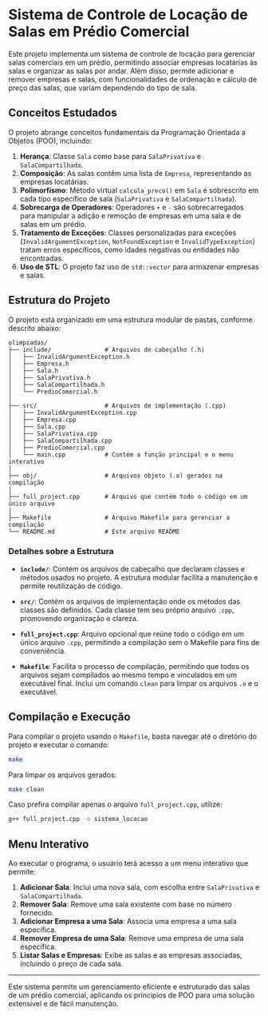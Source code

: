 
# Sistema de Controle de Locação de Salas em Prédio Comercial

Este projeto implementa um sistema de controle de locação para gerenciar salas comerciais em um prédio, permitindo associar empresas locatárias às salas e organizar as salas por andar. Além disso, permite adicionar e remover empresas e salas, com funcionalidades de ordenação e cálculo de preço das salas, que variam dependendo do tipo de sala.

## Conceitos Estudados

O projeto abrange conceitos fundamentais da Programação Orientada a Objetos (POO), incluindo:

1. **Herança**: Classe `Sala` como base para `SalaPrivativa` e `SalaCompartilhada`.
2. **Composição**: As salas contêm uma lista de `Empresa`, representando as empresas locatárias.
3. **Polimorfismo**: Método virtual `calcula_preco()` em `Sala` é sobrescrito em cada tipo específico de sala (`SalaPrivativa` e `SalaCompartilhada`).
4. **Sobrecarga de Operadores**: Operadores `+` e `-` são sobrecarregados para manipular a adição e remoção de empresas em uma sala e de salas em um prédio.
5. **Tratamento de Exceções**: Classes personalizadas para exceções (`InvalidArgumentException`, `NotFoundException` e `InvalidTypeException`) tratam erros específicos, como idades negativas ou entidades não encontradas.
6. **Uso de STL**: O projeto faz uso de `std::vector` para armazenar empresas e salas.

## Estrutura do Projeto

O projeto está organizado em uma estrutura modular de pastas, conforme descrito abaixo:

```
olimpiadas/
├── include/               # Arquivos de cabeçalho (.h)
│   ├── InvalidArgumentException.h
│   ├── Empresa.h
│   ├── Sala.h
│   ├── SalaPrivativa.h
│   ├── SalaCompartilhada.h
│   └── PredioComercial.h
│
├── src/                   # Arquivos de implementação (.cpp)
│   ├── InvalidArgumentException.cpp
│   ├── Empresa.cpp
│   ├── Sala.cpp
│   ├── SalaPrivativa.cpp
│   ├── SalaCompartilhada.cpp
│   ├── PredioComercial.cpp
│   └── main.cpp           # Contém a função principal e o menu interativo
│
├── obj/                   # Arquivos objeto (.o) gerados na compilação
│
├── full_project.cpp       # Arquivo que contém todo o código em um único arquivo
│
├── Makefile               # Arquivo Makefile para gerenciar a compilação
└── README.md              # Este arquivo README
```

### Detalhes sobre a Estrutura

- **`include/`**: Contém os arquivos de cabeçalho que declaram classes e métodos usados no projeto. A estrutura modular facilita a manutenção e permite reutilização de código.
  
- **`src/`**: Contém os arquivos de implementação onde os métodos das classes são definidos. Cada classe tem seu próprio arquivo `.cpp`, promovendo organização e clareza.
  
- **`full_project.cpp`**: Arquivo opcional que reúne todo o código em um único arquivo `.cpp`, permitindo a compilação sem o Makefile para fins de conveniência.
  
- **`Makefile`**: Facilita o processo de compilação, permitindo que todos os arquivos sejam compilados ao mesmo tempo e vinculados em um executável final. Inclui um comando `clean` para limpar os arquivos `.o` e o executável.

## Compilação e Execução

Para compilar o projeto usando o `Makefile`, basta navegar até o diretório do projeto e executar o comando:

```bash
make
```

Para limpar os arquivos gerados:

```bash
make clean
```

Caso prefira compilar apenas o arquivo `full_project.cpp`, utilize:

```bash
g++ full_project.cpp -o sistema_locacao
```

## Menu Interativo

Ao executar o programa, o usuário terá acesso a um menu interativo que permite:

1. **Adicionar Sala**: Inclui uma nova sala, com escolha entre `SalaPrivativa` e `SalaCompartilhada`.
2. **Remover Sala**: Remove uma sala existente com base no número fornecido.
3. **Adicionar Empresa a uma Sala**: Associa uma empresa a uma sala específica.
4. **Remover Empresa de uma Sala**: Remove uma empresa de uma sala específica.
5. **Listar Salas e Empresas**: Exibe as salas e as empresas associadas, incluindo o preço de cada sala.

---

Este sistema permite um gerenciamento eficiente e estruturado das salas de um prédio comercial, aplicando os princípios de POO para uma solução extensível e de fácil manutenção.
